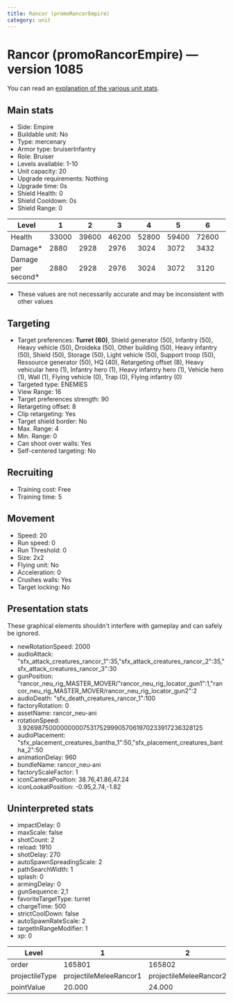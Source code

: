 ```yaml
---
title: Rancor (promoRancorEmpire)
category: unit
---
```


# Rancor (promoRancorEmpire) — version 1085

You can read an [explanation  of the various unit stats](unitexplained.md).

## Main stats

  * Side: Empire
  * Buildable unit: No
  * Type: mercenary
  * Armor type: bruiserInfantry
  * Role: Bruiser
  * Levels available: 1-10
  * Unit capacity: 20
  * Upgrade requirements: Nothing
  * Upgrade time: 0s
  * Shield Health: 0
  * Shield Cooldown: 0s
  * Shield Range: 0

|Level             |1    |2    |3    |4    |5    |6    |7    |8    |9     |10    |
|------------------|-----|-----|-----|-----|-----|-----|-----|-----|------|------|
|Health            |33000|39600|46200|52800|59400|72600|79860|95040|102960|123750|
|Damage*           |2880 |2928 |2976 |3024 |3072 |3432 |3590 |4032 |4147  |4500  |
|Damage per second*|2880 |2928 |2976 |3024 |3072 |3120 |3264 |3360 |3456  |3600  |

* These values are not necessarily accurate and may be inconsistent with other values

## Targeting

  * Target preferences: **Turret (60)**, Shield generator (50), Infantry (50), Heavy vehicle (50), Droideka (50), Other building (50), Heavy infantry (50), Shield (50), Storage (50), Light vehicle (50), Support troop (50), Ressource generator (50), HQ (40), Retargeting offset (8), Heavy vehicular hero (1), Infantry hero (1), Heavy infantry hero (1), Vehicle hero (1), Wall (1), Flying vehicle (0), Trap (0), Flying infantry (0)
  * Targeted type: ENEMIES
  * View Range: 16
  * Target preferences strength: 90
  * Retargeting offset: 8
  * Clip retargeting: Yes
  * Target shield border: No
  * Max. Range: 4
  * Min. Range: 0
  * Can shoot over walls: Yes
  * Self-centered targeting: No

## Recruiting

  * Training cost: Free
  * Training time: 5

## Movement

  * Speed: 20
  * Run speed: 0
  * Run Threshold: 0
  * Size: 2x2
  * Flying unit: No
  * Acceleration: 0
  * Crushes walls: Yes
  * Target locking: No

## Presentation stats

These graphical elements shouldn't interfere with gameplay and can safely be ignored.

  * newRotationSpeed: 2000
  * audioAttack: "sfx_attack_creatures_rancor_1":35,"sfx_attack_creatures_rancor_2":35,"sfx_attack_creatures_rancor_3":30
  * gunPosition: "rancor_neu_rig_MASTER_MOVER/"rancor_neu_rig_locator_gun1":1,"rancor_neu_rig_MASTER_MOVER/rancor_neu_rig_locator_gun2":2
  * audioDeath: "sfx_death_creatures_rancor_1":100
  * factoryRotation: 0
  * assetName: rancor_neu-ani
  * rotationSpeed: 3.92698750000000007531752999057061970233917236328125
  * audioPlacement: "sfx_placement_creatures_bantha_1":50,"sfx_placement_creatures_bantha_2":50
  * animationDelay: 960
  * bundleName: rancor_neu-ani
  * factoryScaleFactor: 1
  * iconCameraPosition: 38.76,41.86,47.24
  * iconLookatPosition: -0.95,2.74,-1.82

## Uninterpreted stats

  * impactDelay: 0
  * maxScale: false
  * shotCount: 2
  * reload: 1910
  * shotDelay: 270
  * autoSpawnSpreadingScale: 2
  * pathSearchWidth: 1
  * splash: 0
  * armingDelay: 0
  * gunSequence: 2,1
  * favoriteTargetType: turret
  * chargeTime: 500
  * strictCoolDown: false
  * autoSpawnRateScale: 2
  * targetInRangeModifier: 1
  * xp: 0

|Level         |1                     |2                     |3                     |4                     |5                     |6                     |7                     |8                     |9                     |10                     |
|--------------|----------------------|----------------------|----------------------|----------------------|----------------------|----------------------|----------------------|----------------------|----------------------|-----------------------|
|order         |165801                |165802                |165803                |165804                |165805                |165806                |165807                |165808                |165809                |165810                 |
|projectileType|projectileMeleeRancor1|projectileMeleeRancor2|projectileMeleeRancor3|projectileMeleeRancor4|projectileMeleeRancor5|projectileMeleeRancor6|projectileMeleeRancor7|projectileMeleeRancor8|projectileMeleeRancor9|projectileMeleeRancor10|
|pointValue    |20.000                |24.000                |28.000                |32.000                |36.000                |40.000                |44.000                |48.000                |52.000                |60.000                 |

